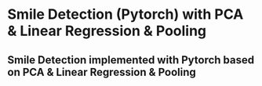 # Smile Detection (Pytorch) with PCA & Linear Regression & Pooling
## Smile Detection implemented with Pytorch based on PCA & Linear Regression & Pooling
